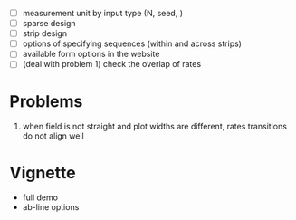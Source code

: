 + [ ] measurement unit by input type (N, seed, )
+ [ ] sparse design
+ [ ] strip design
+ [ ] options of specifying sequences (within and across strips)
+ [ ] available form options in the website 
+ [ ] (deal with problem 1) check the overlap of rates

# Problems

1. when field is not straight and plot widths are different, rates transitions do not align well

# Vignette

+ full demo
+ ab-line options